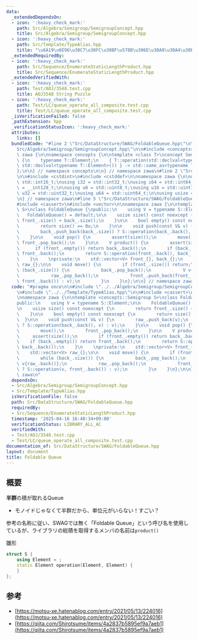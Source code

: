 ```yaml
---
data:
  _extendedDependsOn:
  - icon: ':heavy_check_mark:'
    path: Src/Algebra/Semigroup/SemigroupConcept.hpp
    title: Src/Algebra/Semigroup/SemigroupConcept.hpp
  - icon: ':heavy_check_mark:'
    path: Src/Template/TypeAlias.hpp
    title: "\u6A19\u6E96\u30C7\u30FC\u30BF\u578B\u306E\u30A8\u30A4\u30EA\u30A2\u30B9"
  _extendedRequiredBy:
  - icon: ':heavy_check_mark:'
    path: Src/Sequence/EnumerateStaticLengthProduct.hpp
    title: Src/Sequence/EnumerateStaticLengthProduct.hpp
  _extendedVerifiedWith:
  - icon: ':heavy_check_mark:'
    path: Test/AOJ/3548.test.cpp
    title: AOJ3548 String Puzzle
  - icon: ':heavy_check_mark:'
    path: Test/LC/queue_operate_all_composite.test.cpp
    title: Test/LC/queue_operate_all_composite.test.cpp
  _isVerificationFailed: false
  _pathExtension: hpp
  _verificationStatusIcon: ':heavy_check_mark:'
  attributes:
    links: []
  bundledCode: "#line 2 \"Src/DataStructure/SWAG/FoldableQueue.hpp\"\n\n#line 2 \"\
    Src/Algebra/Semigroup/SemigroupConcept.hpp\"\n\n#include <concepts>\n\nnamespace\
    \ zawa {\n\nnamespace concepts {\n\ntemplate <class T>\nconcept Semigroup = requires\
    \ {\n    typename T::Element;\n    { T::operation(std::declval<typename T::Element>(),\
    \ std::declval<typename T::Element>()) } -> std::same_as<typename T::Element>;\n\
    };\n\n} // namespace concepts\n\n} // namespace zawa\n#line 2 \"Src/Template/TypeAlias.hpp\"\
    \n\n#include <cstdint>\n#include <cstddef>\n\nnamespace zawa {\n\nusing i16 =\
    \ std::int16_t;\nusing i32 = std::int32_t;\nusing i64 = std::int64_t;\nusing i128\
    \ = __int128_t;\n\nusing u8 = std::uint8_t;\nusing u16 = std::uint16_t;\nusing\
    \ u32 = std::uint32_t;\nusing u64 = std::uint64_t;\n\nusing usize = std::size_t;\n\
    \n} // namespace zawa\n#line 5 \"Src/DataStructure/SWAG/FoldableQueue.hpp\"\n\n\
    #include <cassert>\n#include <vector>\n\nnamespace zawa {\n\ntemplate <concepts::Semigroup\
    \ S>\nclass FoldableQueue {\npublic:\n    using V = typename S::Element;\n\n \
    \   FoldableQueue() = default;\n\n    usize size() const noexcept {\n        return\
    \ front_.size() + back_.size();\n    }\n\n    bool empty() const noexcept {\n\
    \        return size() == 0u;\n    }\n\n    void push(const V& v) {\n        raw_.push_back(v);\n\
    \        back_.push_back(back_.size() ? S::operation(back_.back(), v) : v);\n\
    \    }\n\n    void pop() {\n        assert(size());\n        move();\n       \
    \ front_.pop_back();\n    }\n\n    V product() {\n        assert(size());\n  \
    \      if (front_.empty()) return back_.back();\n        if (back_.empty()) return\
    \ front_.back();\n        return S::operation(front_.back(), back_.back());\n\
    \    }\n    \nprivate:\n    std::vector<V> front_{}, back_{};\n    std::vector<V>\
    \ raw_{};\n\n    void move() {\n        if (front_.size()) return;\n        while\
    \ (back_.size()) {\n            back_.pop_back();\n            V v{raw_.back()};\n\
    \            raw_.pop_back();\n            front_.push_back(front_.size() ? S::operation(v,\
    \ front_.back()) : v);\n        }\n    }\n};\n\n} // namespace zawa\n"
  code: "#pragma once\n\n#include \"../../Algebra/Semigroup/SemigroupConcept.hpp\"\
    \n#include \"../../Template/TypeAlias.hpp\"\n\n#include <cassert>\n#include <vector>\n\
    \nnamespace zawa {\n\ntemplate <concepts::Semigroup S>\nclass FoldableQueue {\n\
    public:\n    using V = typename S::Element;\n\n    FoldableQueue() = default;\n\
    \n    usize size() const noexcept {\n        return front_.size() + back_.size();\n\
    \    }\n\n    bool empty() const noexcept {\n        return size() == 0u;\n  \
    \  }\n\n    void push(const V& v) {\n        raw_.push_back(v);\n        back_.push_back(back_.size()\
    \ ? S::operation(back_.back(), v) : v);\n    }\n\n    void pop() {\n        assert(size());\n\
    \        move();\n        front_.pop_back();\n    }\n\n    V product() {\n   \
    \     assert(size());\n        if (front_.empty()) return back_.back();\n    \
    \    if (back_.empty()) return front_.back();\n        return S::operation(front_.back(),\
    \ back_.back());\n    }\n    \nprivate:\n    std::vector<V> front_{}, back_{};\n\
    \    std::vector<V> raw_{};\n\n    void move() {\n        if (front_.size()) return;\n\
    \        while (back_.size()) {\n            back_.pop_back();\n            V\
    \ v{raw_.back()};\n            raw_.pop_back();\n            front_.push_back(front_.size()\
    \ ? S::operation(v, front_.back()) : v);\n        }\n    }\n};\n\n} // namespace\
    \ zawa\n"
  dependsOn:
  - Src/Algebra/Semigroup/SemigroupConcept.hpp
  - Src/Template/TypeAlias.hpp
  isVerificationFile: false
  path: Src/DataStructure/SWAG/FoldableQueue.hpp
  requiredBy:
  - Src/Sequence/EnumerateStaticLengthProduct.hpp
  timestamp: '2025-04-16 16:40:34+09:00'
  verificationStatus: LIBRARY_ALL_AC
  verifiedWith:
  - Test/AOJ/3548.test.cpp
  - Test/LC/queue_operate_all_composite.test.cpp
documentation_of: Src/DataStructure/SWAG/FoldableQueue.hpp
layout: document
title: Foldable Queue
---
```


## 概要

**半群**の積が取れるQueue

- モノイドじゃなくて半群だから、単位元がいらない！すごい？

参考の名称に従い、SWAGでは無く「Foldable Queue」という呼び名を使用しているが、ライブラリの総積を取得するメンバの名前は`product()`

雛形
```cpp
struct S {
    using Element = ;
    static Element operation(Element, Element) {
    }
};
```

## 参考

- [https://motsu-xe.hatenablog.com/entry/2021/05/13/224016](https://motsu-xe.hatenablog.com/entry/2021/05/13/224016)
- [https://qiita.com/Shirotsume/items/4a2837b5895ef9a7aeb1](https://qiita.com/Shirotsume/items/4a2837b5895ef9a7aeb1)
